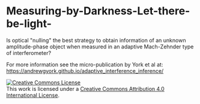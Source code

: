 # Measuring-by-Darkness-Let-there-be-light-
Is optical "nulling" the best strategy to obtain information of an unknown amplitude-phase object when measured in an adaptive Mach-Zehnder type of interferometer?

For more information see the micro-publication by York et al at:
https://andrewgyork.github.io/adaptive_interference_inference/

<a rel="license" href="http://creativecommons.org/licenses/by/4.0/"><img alt="Creative Commons License" style="border-width:0" src="https://i.creativecommons.org/l/by/4.0/88x31.png" /></a><br />This work is licensed under a <a rel="license" href="http://creativecommons.org/licenses/by/4.0/">Creative Commons Attribution 4.0 International License</a>.
